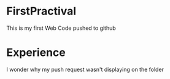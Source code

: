 # FirstPractival
This is my first Web Code pushed to github

# Experience
I wonder why my push request wasn't displaying on the folder

